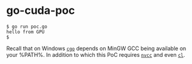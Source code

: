 # go-cuda-poc

```
$ go run poc.go
hello from GPU
$ 
```

Recall that on Windows [`cgo`](https://pkg.go.dev/cmd/cgo) depends on MinGW GCC being available on your %PATH%. In addition to which this PoC requires [`nvcc`](https://developer.nvidia.com/cuda-downloads?target_os=Windows) and even [`cl`](https://learn.microsoft.com/en-us/visualstudio/ide/reference/command-prompt-powershell).
